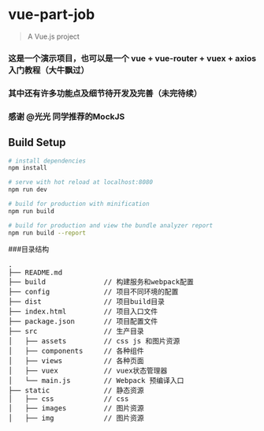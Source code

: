 # vue-part-job

> A Vue.js project

### 这是一个演示项目，也可以是一个 vue + vue-router + vuex + axios 入门教程（大牛飘过）
### 其中还有许多功能点及细节待开发及完善（未完待续）
### 感谢 @光光 同学推荐的MockJS

## Build Setup

``` bash
# install dependencies
npm install

# serve with hot reload at localhost:8080
npm run dev

# build for production with minification
npm run build

# build for production and view the bundle analyzer report
npm run build --report
```
###目录结构
<pre>
.
├── README.md           
├── build              // 构建服务和webpack配置
├── config             // 项目不同环境的配置
├── dist               // 项目build目录
├── index.html         // 项目入口文件
├── package.json       // 项目配置文件
├── src                // 生产目录
│   ├── assets         // css js 和图片资源
│   ├── components     // 各种组件
│   ├── views          // 各种页面
│   ├── vuex           // vuex状态管理器
│   └── main.js        // Webpack 预编译入口
├── static             // 静态资源
│   ├── css            // css
│   ├── images         // 图片资源
│   ├── img            // 图片资源
</pre>